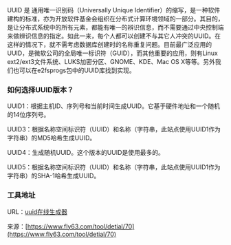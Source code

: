 UUID 是 通用唯一识别码（Universally Unique Identifier）的缩写，是一种软件建构的标准，亦为开放软件基金会组织在分布式计算环境领域的一部分。其目的，是让分布式系统中的所有元素，都能有唯一的辨识信息，而不需要通过中央控制端来做辨识信息的指定。如此一来，每个人都可以创建不与其它人冲突的UUID。在这样的情况下，就不需考虑数据库创建时的名称重复问题。目前最广泛应用的UUID，是微软公司的全局唯一标识符（GUID），而其他重要的应用，则有Linux ext2/ext3文件系统、LUKS加密分区、GNOME、KDE、Mac OS X等等。另外我们也可以在e2fsprogs包中的UUID库找到实现。

### 如何选择UUID版本？
UUID1：根据主机ID、序列号和当前时间生成UUID。它基于硬件地址和一个随机的14位序列号。

UUID3：根据名称空间标识符（UUID）和名称（字符串，此站点使用UUID1作为字符串）的MD5哈希生成UUID。

UUID4：生成随机UUID。这个版本的UUID是使用最多的。

UUID5：根据名称空间标识符（UUID）和名称（字符串，此站点使用UUID1作为字符串）的SHA-1哈希生成UUID。

### 工具地址
URL：[uuid在线生成器](https://www.fly63.com/tool/uuid/)

来源：[https://www.fly63.com/tool/detial/70](https://www.fly63.com/tool/detial/70)